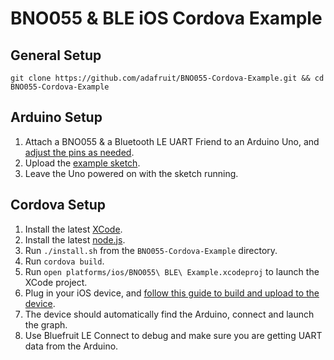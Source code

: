# BNO055 & BLE iOS Cordova Example

## General Setup

```
git clone https://github.com/adafruit/BNO055-Cordova-Example.git && cd BNO055-Cordova-Example
```

## Arduino Setup

1.  Attach a BNO055 & a Bluetooth LE UART Friend to an Arduino Uno, and [adjust the pins as needed](https://github.com/adafruit/BNO055-Cordova-Example/blob/master/arduino_ble/arduino_ble.ino#L10).
2.  Upload the [example sketch](https://github.com/adafruit/BNO055-Cordova-Example/blob/master/arduino_ble/arduino_ble.ino).
3.  Leave the Uno powered on with the sketch running.

## Cordova Setup

1. Install the latest [XCode](http://itunes.apple.com/us/app/xcode/id497799835?ls=1&mt=12).
2. Install the latest [node.js](http://nodejs.org/dist/v0.12.3/node-v0.12.3.pkg).
3. Run `./install.sh` from the `BNO055-Cordova-Example` directory.
4. Run `cordova build`.
5. Run `open platforms/ios/BNO055\ BLE\ Example.xcodeproj` to launch the XCode project.
6. Plug in your iOS device, and [follow this guide to build and upload to the device](https://developer.apple.com/library/ios/documentation/IDEs/Conceptual/AppDistributionGuide/LaunchingYourApponDevices/LaunchingYourApponDevices.html).
7. The device should automatically find the Arduino, connect and launch the graph.
8. Use Bluefruit LE Connect to debug and make sure you are getting UART data from the Arduino.
